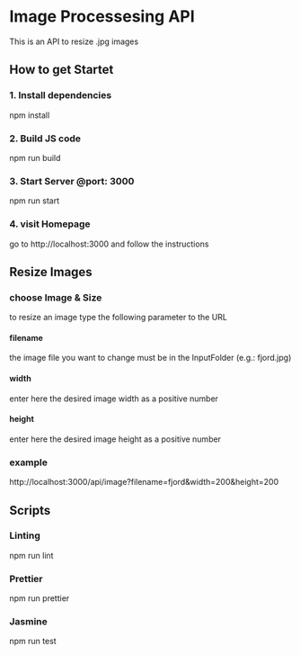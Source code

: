 # Image Processesing API
This is an API to resize .jpg images 

## How to get Startet 

### 1. Install dependencies 
npm install

### 2. Build JS code 
npm run build 

### 3. Start Server @port: 3000
npm run start

### 4. visit Homepage
go to http://localhost:3000 and follow the instructions

## Resize Images

### choose Image & Size
to resize an image type the following parameter to the URL

#### filename
the image file you want to change must be in the InputFolder (e.g.: fjord.jpg) 

#### width
enter here the desired image width as a positive number 

#### height
enter here the desired image height as a positive number


### example
http://localhost:3000/api/image?filename=fjord&width=200&height=200


## Scripts

### Linting
npm run lint

### Prettier
npm run prettier

### Jasmine
npm run test

